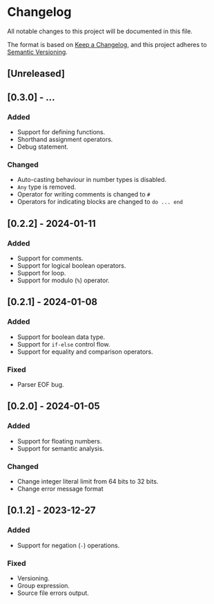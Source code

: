# Changelog

All notable changes to this project will be documented in this file.

The format is based on [Keep a Changelog](https://keepachangelog.com/en/1.0.0/),
and this project adheres to [Semantic Versioning](https://semver.org/spec/v2.0.0.html).

## [Unreleased]

## [0.3.0] - ...

### Added

- Support for defining functions.
- Shorthand assignment operators.
- Debug statement.

### Changed

- Auto-casting behaviour in number types is disabled.
- `Any` type is removed.
- Operator for writing comments is changed to `#`
- Operators for indicating blocks are changed to `do ... end`

## [0.2.2] - 2024-01-11

### Added

- Support for comments.
- Support for logical boolean operators.
- Support for loop.
- Support for modulo (`%`) operator.

## [0.2.1] - 2024-01-08

### Added

- Support for boolean data type.
- Support for `if-else` control flow.
- Support for equality and comparison operators.

### Fixed

- Parser EOF bug.

## [0.2.0] - 2024-01-05

### Added

- Support for floating numbers.
- Support for semantic analysis.

### Changed

- Change integer literal limit from 64 bits to 32 bits.
- Change error message format

## [0.1.2] - 2023-12-27

### Added

- Support for negation (`-`) operations.

### Fixed

- Versioning.
- Group expression.
- Source file errors output.
